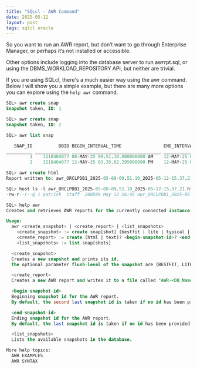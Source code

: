 ```yaml
---
title: "SQLcl - AWR Command"
date: 2025-05-12
layout: post
tags: sqlcl oracle
---
```


So you want to run an AWR report, but don’t want to go through Enterprise Manager, or perhaps it’s not installed or accessible.

Other options include logging into the database server to run awrrpt.sql, or using the DBMS_WORKLOAD_REPOSITORY API, but neither are trivial.

If you are using SQLcl, there's a much easier way using the awr command.  Below I will show you a simple example, but there are many more options you can explore using the `help awr` command.


```sql
SQL> awr create snap
Snapshot taken, ID: 1

SQL> awr create snap
Snapshot taken, ID: 2

SQL> awr list snap

   SNAP_ID          DBID BEGIN_INTERVAL_TIME                END_INTERVAL_TIME                  
__________ _____________ __________________________________ __________________________________ 
         1    3218404077 08-MAY-25 09.51.10.000000000 AM    12-MAY-25 03.35.02.295000000 PM    
         2    3218404077 12-MAY-25 03.35.02.295000000 PM    12-MAY-25 03.37.21.536000000 PM    

SQL> awr create html
Report written to: awr_ORCLPDB1_2025-05-08-09.51.10_2025-05-12-15.37.21.html

SQL> host ls -l awr_ORCLPDB1_2025-05-08-09.51.10_2025-05-12-15.37.21.html
-rw-r--r--@ 1 patrick  staff  200589 May 12 16:45 awr_ORCLPDB1_2025-05-08-09.51.10_2025-05-12-15.37.21.html

SQL> help awr
Creates and retrieves AWR reports for the currently connected instance.

Usage:
  awr <create_snapshot> | <create_report> | <list_snapshots>
    <create_snapshot> := create snap[shot] (bestfit | lite | typical | all)?
    <create_report> := create (html | text)? <begin-snapshot-id>? <end-snapshot-id>?
    <list_snapshots> := list snap[shots]

  <create_snapshot>
  Creates a new snapshot and prints its id.
  The optional parameter flush-level of the snapshot are (BESTFIT, LITE, TYPICAL, ALL).

  <create_report>
  Creates a new AWR report and writes it to a file called "AWR-<DB_Name>-<PDB_Name>-<Current Timestamp>.[html|txt]" in the current working directory.

  <begin-snapshot-id>
  Beginning snapshot id for the AWR report.
  By default, the second last snapshot id is taken if no id has been provided.

  <end-snapshot-id>
  Ending snapshot id for the AWR report.
  By default, the last snapshot id is taken if no id has been provided.

  <list_snapshots>
  Lists the available snapshots in the database.

More help topics:
  AWR EXAMPLES
  AWR SYNTAX
```
